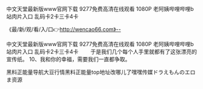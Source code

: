 中文天堂最新版www官网下载
9277免费高清在线观看 1080P
老阿姨哔哩哔哩b站肉片入口
乱码卡2卡三卡4卡


《最/新/观/看/入/口👉http://wencao66.com》--

中文天堂最新版www官网下载
9277免费高清在线观看 1080P
老阿姨哔哩哔哩b站肉片入口
乱码卡2卡三卡4卡
　　于是我们几个每个人手里就都有了这张漂亮的宣传纸。
	10、我和你的幸福，需要我们一直都争取。





黑料正能量导航大豆行情黑料正能量top地址改哪儿了嘿嘿传媒ドラえもんのエロま资源
